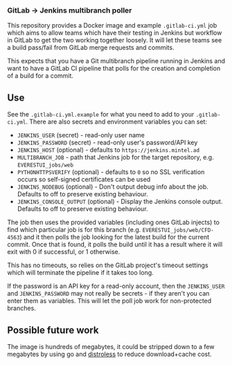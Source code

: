 ### GitLab → Jenkins multibranch poller
This repository provides a Docker image and example `.gitlab-ci.yml` job which aims to allow teams which have their testing in Jenkins but workflow in GitLab to get the two working together loosely. It will let these teams see a build pass/fail from GitLab merge requests and commits.

This expects that you have a Git multibranch pipeline running in Jenkins and want to have a GitLab CI pipeline that polls for the creation and completion of a build for a commit.

## Use
See the `.gitlab-ci.yml.example` for what you need to add to your `.gitlab-ci.yml`. There are also secrets and environment variables you can set:

 * `JENKINS_USER` (secret) - read-only user name
 * `JENKINS_PASSWORD` (secret) - read-only user's password/API key
 * `JENKINS_HOST` (optional) - defaults to `https://jenkins.mintel.ad`
 * `MULTIBRANCH_JOB` - path that Jenkins job for the target repository, e.g. `EVERESTUI_jobs/web`
 * `PYTHONHTTPSVERIFY` (optional) - defaults to `0` so no SSL verification occurs so self-signed certificates can be used
 * `JENKINS_NODEBUG` (optional) - Don't output debug info about the job. Defaults to off to preserve existing behaviour.
 * `JENKINS_CONSOLE_OUTPUT` (optional) - Display the Jenkins console output. Defaults to off to preserve existing behaviour.

The job then uses the provided variables (including ones GitLab injects) to find which particular job is for this branch (e.g. `EVERESTUI_jobs/web/CFD-4563`) and it then polls the job looking for the latest build for the current commit. Once that is found, it polls the build until it has a result where it will exit with 0 if successful, or 1 otherwise.

This has no timeouts, so relies on the GitLab project's timeout settings which will terminate the pipeline if it takes too long.

If the password is an API key for a read-only account, then the `JENKINS_USER` and `JENKINS_PASSWORD` may not really be secrets - if they aren't you can enter them as variables. This will let the poll job work for non-protected branches.

## Possible future work
The image is hundreds of megabytes, it could be stripped down to a few megabytes by using go and [distroless](https://github.com/GoogleContainerTools/distroless) to reduce download+cache cost.
